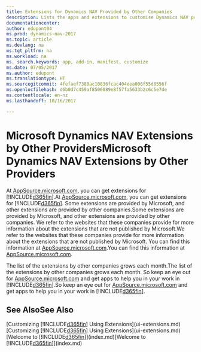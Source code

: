 ```yaml
---
title: Extensions for Dynamics NAV Provided by Other Companies
description: Lists the apps and extensions to customise Dynamics NAV provided by other companies.
documentationcenter: 
author: edupont04
ms.prod: dynamics-nav-2017
ms.topic: article
ms.devlang: na
ms.tgt_pltfrm: na
ms.workload: na
ms. search.keywords: app, add-in, manifest, customize
ms.date: 07/05/2017
ms.author: edupont
ms.translationtype: HT
ms.sourcegitcommit: 4fefaef7380ac10836fcac404eea006f55d8556f
ms.openlocfilehash: d6b0d7c459af8506089e8f57fa5633b2c6c5e7de
ms.contentlocale: en-nz
ms.lasthandoff: 10/16/2017

---
```

# <a name="microsoft-dynamics-nav-extensions-by-other-providers"></a><span data-ttu-id="8a0f5-103">Microsoft Dynamics NAV Extensions by Other Providers</span><span class="sxs-lookup"><span data-stu-id="8a0f5-103">Microsoft Dynamics NAV Extensions by Other Providers</span></span>
<span data-ttu-id="8a0f5-104">At [AppSource.microsoft.com](https://appsource.microsoft.com/), you can get extensions for [!INCLUDE[d365fin](includes/d365fin_md.md)].</span><span class="sxs-lookup"><span data-stu-id="8a0f5-104">At [AppSource.microsoft.com](https://appsource.microsoft.com/), you can get extensions for [!INCLUDE[d365fin](includes/d365fin_md.md)].</span></span> <span data-ttu-id="8a0f5-105">Some extensions are provided by Microsoft, and other extensions are provided by other companies.</span><span class="sxs-lookup"><span data-stu-id="8a0f5-105">Some extensions are provided by Microsoft, and other extensions are provided by other companies.</span></span> <span data-ttu-id="8a0f5-106">We refer to the websites that these companies provide for more information about the extensions that are not published by Microsoft.</span><span class="sxs-lookup"><span data-stu-id="8a0f5-106">We refer to the websites that these companies provide for more information about the extensions that are not published by Microsoft.</span></span> <span data-ttu-id="8a0f5-107">You can find this information at [AppSource.microsoft.com](https://appsource.microsoft.com/en-us/marketplace/apps?product=dynamics-365%3Bdynamics-365-for-financials&page=1).</span><span class="sxs-lookup"><span data-stu-id="8a0f5-107">You can find this information at [AppSource.microsoft.com](https://appsource.microsoft.com/en-us/marketplace/apps?product=dynamics-365%3Bdynamics-365-for-financials&page=1).</span></span>  

<span data-ttu-id="8a0f5-108">The list of the extensions by other companies grows each month.</span><span class="sxs-lookup"><span data-stu-id="8a0f5-108">The list of the extensions by other companies grows each month.</span></span> <span data-ttu-id="8a0f5-109">So keep an eye out for [AppSource.microsoft.com](https://appsource.microsoft.com/en-us/marketplace/apps?product=dynamics-365%3Bdynamics-365-for-financials&page=1) and get apps to help you in your work in [!INCLUDE[d365fin](includes/d365fin_md.md)].</span><span class="sxs-lookup"><span data-stu-id="8a0f5-109">So keep an eye out for [AppSource.microsoft.com](https://appsource.microsoft.com/en-us/marketplace/apps?product=dynamics-365%3Bdynamics-365-for-financials&page=1) and get apps to help you in your work in [!INCLUDE[d365fin](includes/d365fin_md.md)].</span></span>  

## <a name="see-also"></a><span data-ttu-id="8a0f5-110">See Also</span><span class="sxs-lookup"><span data-stu-id="8a0f5-110">See Also</span></span>
<span data-ttu-id="8a0f5-111">[Customizing [!INCLUDE[d365fin](includes/d365fin_md.md)] Using Extensions](ui-extensions.md)</span><span class="sxs-lookup"><span data-stu-id="8a0f5-111">[Customizing [!INCLUDE[d365fin](includes/d365fin_md.md)] Using Extensions](ui-extensions.md)</span></span>  
<span data-ttu-id="8a0f5-112">[Welcome to [!INCLUDE[d365fin](includes/d365fin_md.md)]](index.md)</span><span class="sxs-lookup"><span data-stu-id="8a0f5-112">[Welcome to [!INCLUDE[d365fin](includes/d365fin_md.md)]](index.md)</span></span>  

